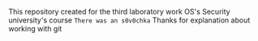 This repository created for the third laboratory work OS's Security university's course
```There was an s0v0chka```
Thanks for explanation about working with git
